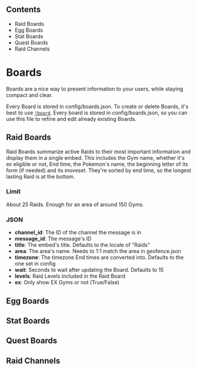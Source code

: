 ## Contents
- Raid Boards
- Egg Boards
- Stat Boards
- Quest Boards
- Raid Channels

# Boards
Boards are a nice way to present information to your users, while staying compact and clear.

Every Board is stored in config/boards.json. To create or delete Boards, it's best to use [`!board`](https://github.com/ccev/Discordopole/wiki/Admin-Commands#board). Every board is stored in config/boards.json, so you can use this file to refine and edit already existing Boards.

## Raid Boards
Raid Boards summarize active Raids to their most important information and display them in a single embed. This includes the Gym name, whether it's ex eligible or not, End time, the Pokemon's name, the beginning letter of its form (if needed) and its moveset. They're sorted by end time, so the longest lasting Raid is at the bottom.

### Limit
About 25 Raids. Enough for an area of around 150 Gyms.

### JSON
- **channel_id**: The ID of the channel the message is in
- **message_id**: The message's ID
- **title**: The embed's title. Defaults to the locale of "Raids"
- **area**: The area's name. Needs to 1:1 match the area in geofence.json
- **timezone**: The timezone End times are converted into. Defaults to the one set in config
- **wait**: Seconds to wait after updating the Board. Defaults to 15
- **levels**: Raid Levels included in the Raid Board
- **ex**: Only show EX Gyms or not (True/False)

## Egg Boards

## Stat Boards

## Quest Boards

## Raid Channels
